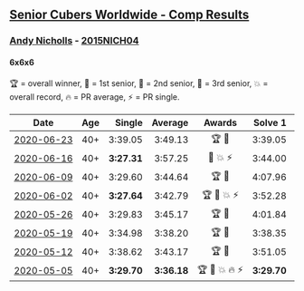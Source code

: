 <style>table {white-space: nowrap;}</style>

## [Senior Cubers Worldwide - Comp Results](/scw-comp/results/)
### [Andy Nicholls](../andy_nicholls.md) - [2015NICH04](https://www.worldcubeassociation.org/persons/2015NICH04?event=666)
#### 6x6x6

🏆 = overall winner, 🥇 = 1st senior, 🥈 = 2nd senior, 🥉 = 3rd senior, 💥 = overall record, 🔥 = PR average, ⚡ = PR single.

| Date | Age | Single | Average | Awards | Solve 1 | Solve 2 | Solve 3 | Video |
| :--: | :--: | --: | --: | :--: | --: | --: | --: | :-- |
| [2020-06-23](../../results/666/2020-06-23.md) | 40+ | 3:39.05 | 3:49.13 | 🏆 🥇 | 3:39.05 | 3:46.77 | 4:01.56 | [Link](https://www.facebook.com/events/268636114456043/permalink/279551773364477/) |
| [2020-06-16](../../results/666/2020-06-16.md) | 40+ | **3:27.31** | 3:57.25 | 🥈 💥 ⚡ | 3:44.00 | **3:27.31** | 4:40.43 | [Link](https://www.facebook.com/events/256188575607890/permalink/258506008709480/) |
| [2020-06-09](../../results/666/2020-06-09.md) | 40+ | 3:29.60 | 3:44.64 | 🏆 🥇 | 4:07.96 | 3:29.60 | 3:36.36 | [Link](https://www.facebook.com/events/1130228284009045/permalink/1131120660586474/) |
| [2020-06-02](../../results/666/2020-06-02.md) | 40+ | **3:27.64** | 3:42.79 | 🏆 🥇 💥 ⚡ | 3:52.28 | **3:27.64** | 3:48.45 | [Link](https://www.facebook.com/events/573401076937046/permalink/573727163571104/) |
| [2020-05-26](../../results/666/2020-05-26.md) | 40+ | 3:29.83 | 3:45.17 | 🏆 🥇 | 4:01.84 | 3:43.84 | 3:29.83 | [Link](https://www.facebook.com/events/637852836799991/permalink/639257566659518/) |
| [2020-05-19](../../results/666/2020-05-19.md) | 40+ | 3:34.98 | 3:38.20 | 🏆 🥇 | 3:38.35 | 3:41.27 | 3:34.98 | [Link](https://www.facebook.com/events/201300894172579/permalink/202112780758057/) |
| [2020-05-12](../../results/666/2020-05-12.md) | 40+ | 3:38.62 | 3:43.17 | 🏆 🥇 | 3:51.05 | 3:38.62 | 3:39.84 | [Link](https://www.facebook.com/events/276138643524223/permalink/276777570126997/) |
| [2020-05-05](../../results/666/2020-05-05.md) | 40+ | **3:29.70** | **3:36.18** | 🏆 🥇 💥 🔥 ⚡ | **3:29.70** | 3:33.32 | 3:45.53 | [Link](https://www.facebook.com/events/557526585195168/permalink/558595331754960/) |


<!-- Global site tag (gtag.js) - Google Analytics -->
<script async src="https://www.googletagmanager.com/gtag/js?id=UA-86348435-3"></script>
<script>window.dataLayer = window.dataLayer || []; function gtag() {dataLayer.push(arguments);} gtag('js', new Date()); gtag('config', 'UA-86348435-3');</script>
